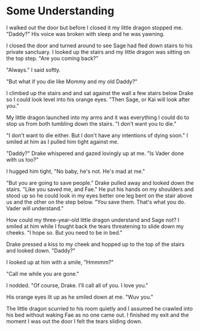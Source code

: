# Some Understanding

I walked out the door but before I closed it my little dragon stopped me.  "Daddy?"  His voice was broken with sleep and he was yawning.

I closed the door and turned around to see Sage had fled down stairs to his private sanctuary.  I looked up the stairs and my little dragon was sitting on the top step.  "Are you coming back?"

"Always."  I said softly.

"But what if you die like Mommy and my old Daddy?"

I climbed up the stairs and and sat against the wall a few stairs below Drake so I could look level into his orange eyes.  "Then Sage, or Kai will look after you."

My little dragon launched into my arms and it was everything I could do to stop us from both tumbling down the stairs.  "I don't want you to die."

"I don't want to die either.  But I don't have any intentions of dying soon."  I smiled at him as I pulled him tight against me.

"Daddy?"  Drake whispered and gazed lovingly up at me.  "Is Vader done with us too?"

I hugged him tight, "No baby, he's not.  He's mad at me."

"But you are going to save people."  Drake pulled away and looked down the stairs.  "Like you saved me, and Fae."  He put his hands on my shoulders and stood up so he could look in my eyes better one leg bent on the stair above us and the other on the step below.  "You save them.  That's what you do.  Vader will understand."

How could my three-year-old little dragon understand and Sage not?  I smiled at him while I fought back the tears threatening to slide down my cheeks.  "I hope so.  But you need to be in bed."

Drake pressed a kiss to my cheek and hopped up to the top of the stairs and looked down.  "Daddy?"

I looked up at him with a smile, "Hmmmm?"

"Call me while you are gone."

I nodded.  "Of course, Drake.  I'll call all of you. I love you."

His orange eyes lit up as he smiled down at me.  "Wuv you."

The little dragon scurried to his room quietly and I assumed he crawled into his bed without waking Fae as no one came out.  I finished my exit and the moment I was out the door I felt the tears sliding down.